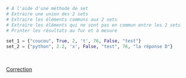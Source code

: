 ```python
# A l'aide d'une méthode de set
# Extraire une union des 2 sets
# Extraire les éléments communs aux 2 sets
# Extraire les éléments qui ne sont pas en commun entre les 2 sets
# Printer les résultats au fur et à mesure

set_1 = {"coucou", True, 2, 't', 76, False, "test"}
set_2 = {"python", 2.2, 'x', False, "test", 76, "la réponse D"}
```

<br>

[Correction](Correction%20-%2018.%20Les%20sets.md)